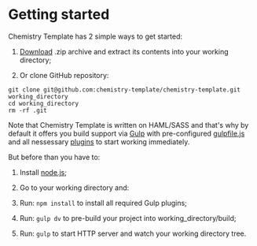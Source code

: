 # Getting started

Chemistry Template has 2 simple ways to get started:

1. [Download](https://github.com/chemistry-template/chemistry-template/archive/master.zip) .zip archive and extract its contents into your working directory;

2. Or clone GitHub repository:
  ```
  git clone git@github.com:chemistry-template/chemistry-template.git working_directory
  cd working_directory
  rm -rf .git
  ```

Note that Chemistry Template is written on HAML/SASS and that's why by default it offers you build support via [Gulp](http://gulpjs.com/) with pre-configured [gulpfile.js](https://github.com/chemistry-template/chemistry-template/blob/master/gulpfile.js) and all nessessary [plugins](https://github.com/chemistry-template/chemistry-template/blob/master/package.json) to start working immediately.

But before than you have to:

1. Install [node.js](http://nodejs.org/);

2. Go to your working directory and:

  1. Run:
    ```
    npm install
    ```
    to install all required Gulp plugins;

  2. Run:
    ```
    gulp dv
    ```
    to pre-build your project into working_directory/build;

  3. Run:
    ```
    gulp
    ```
    to start HTTP server and watch your working directory tree.
